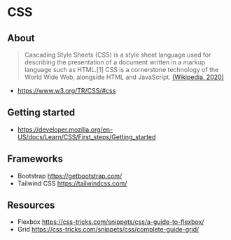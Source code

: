 # CSS

## About
> Cascading Style Sheets (CSS) is a style sheet language used for describing the presentation of a document written in a markup language such as HTML.[1] CSS is a cornerstone technology of the World Wide Web, alongside HTML and JavaScript.
> [(Wikipedia, 2020)](https://en.wikipedia.org/wiki/CSS)
- https://www.w3.org/TR/CSS/#css

## Getting started
- https://developer.mozilla.org/en-US/docs/Learn/CSS/First_steps/Getting_started

## Frameworks
- Bootstrap https://getbootstrap.com/
- Tailwind CSS https://tailwindcss.com/

## Resources
- Flexbox https://css-tricks.com/snippets/css/a-guide-to-flexbox/
- Grid https://css-tricks.com/snippets/css/complete-guide-grid/